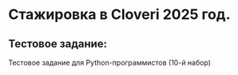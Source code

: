 # Стажировка в Cloveri 2025 год.

## Тестовое задание:




Тестовое задание для Python-программистов (10-й набор)

